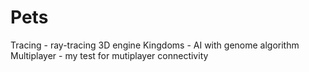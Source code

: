 # Pets
Tracing - ray-tracing 3D engine
Kingdoms - AI with genome algorithm
Multiplayer - my test for mutiplayer connectivity
